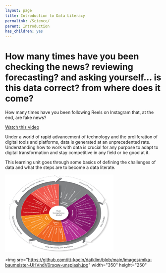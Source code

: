 ```yaml
---
layout: page
title: Introduction to Data Literacy
permalink: /Science/
parent: Introduction
has_children: yes
---
```


# How many times have you been checking the news? reviewing forecasting? and asking yourself... is this data correct? from where does it come?

How many times have you been following Reels on Instagram that, at the end, are fake news?

[Watch this video](https://www.youtube.com/watch?v=8ovyQZ_Z8Xs)

Under a world of rapid advancement of technology and the proliferation of digital tools and platforms, data is generated at an unprecedented rate. Understanding how to work with data is crucial for any purpose to adapt to digital transformation and stay competitive in any field or be good at it.

This learning unit goes through some basics of defining the challenges of data and what the steps are to become a data literate.

<img src="images/DaLi_wheel.png" width="350" height="250">

<img src="https://github.com/itt-koeln/datklim/blob/main/images/mika-baumeister-UHVndV0rsqw-unsplash.jpg" width="350" height="250"
